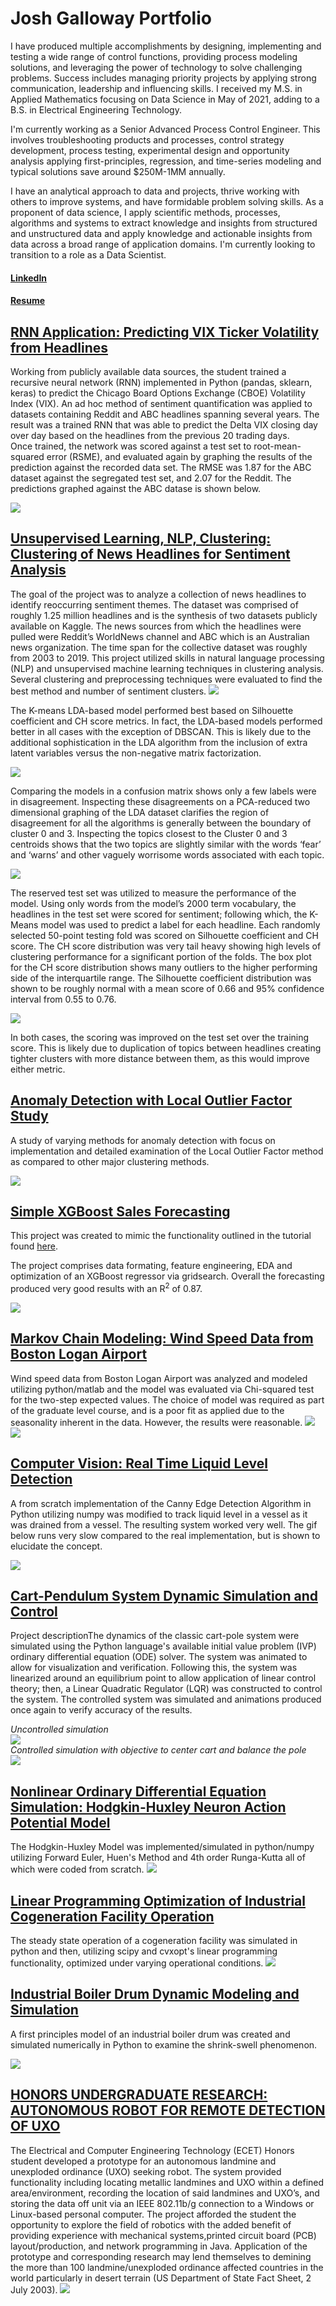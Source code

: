 # Josh Galloway Portfolio
I have produced multiple accomplishments by designing, implementing and testing a wide range of control functions, providing process modeling solutions, and leveraging the power of technology to solve challenging problems. Success includes managing priority projects by applying strong communication, leadership and influencing skills. I received my M.S. in Applied Mathematics focusing on Data Science in May of 2021, adding to a B.S. in Electrical Engineering Technology.

I'm currently working as a Senior Advanced Process Control Engineer. This involves troubleshooting products and processes, control strategy development, process testing, experimental design and opportunity analysis applying first-principles, regression, and time-series modeling and typical solutions save around $250M-1MM annually.

I have an analytical approach to data and projects, thrive working with others to improve systems, and have formidable problem solving skills. As a proponent of data science, I apply scientific methods, processes, algorithms and systems to extract knowledge and insights from structured and unstructured data and apply knowledge and actionable insights from data across a broad range of application domains. I'm currently looking to transition to a role as a Data Scientist.

#### [LinkedIn](https://www.linkedin.com/in/josh-galloway/)
#### [Resume](https://github.com/jgalloway42/JoshG_Portfolio/blob/main/Josh%20Galloway%20Resume_July2021r1.pdf)

## [RNN Application: Predicting VIX Ticker Volatility from Headlines](https://github.com/jgalloway42/MS-Applied-Mathematics-Projects/blob/master/Math_7243_Machine_Learning_Final_Project_r3.pdf)

Working from publicly available data sources, the student trained a recursive neural network (RNN) implemented in Python (pandas, sklearn, keras) to predict the Chicago Board Options Exchange (CBOE) Volatility Index (VIX). An ad hoc method of sentiment quantification was applied to datasets containing Reddit and ABC headlines spanning several years. The result was a trained RNN that was able to predict the Delta VIX closing day over day based on the headlines from the previous 20 trading days.
<br>
Once  trained,  the  network  was  scored  against  a  test  set  to  root-mean-squared  error (RSME),  and  evaluated  again  by  graphing  the  results  of  the  prediction  against  the recorded  data  set.   The  RMSE  was  1.87  for  the  ABC  dataset  against  the  segregated test set, and 2.07 for the Reddit.  The predictions graphed against the ABC datase is shown below.

![](/images/VIX_Prediction_ABC_Headlines_Results.png)

## [Unsupervised Learning, NLP, Clustering: Clustering of News Headlines for Sentiment Analysis](https://github.com/jgalloway42/MS-Applied-Mathematics-Projects/blob/master/DS%205230%20Unsupervised%20ML/Galloway-DS5230-Final%20Project%20Report.pdf)
The goal of the project was to analyze a collection of news headlines to identify reoccurring sentiment themes. The dataset was comprised of roughly 1.25 million headlines and is the synthesis of two datasets publicly available on Kaggle. The news sources from which the headlines were pulled were Reddit’s WorldNews channel and ABC which is an Australian news organization. The time span for the collective dataset was roughly from 2003 to 2019. This project utilized skills in natural language processing (NLP) and unsupervised machine learning techniques in clustering analysis.  Several clustering and preprocessing techniques were evaluated to find the best method and number of sentiment clusters.
![](/images/UML_TF_TFIDF_Wordcloud.png)

The K-means LDA-based model performed best based on Silhouette coefficient and CH score metrics.  In fact, the LDA-based models performed better in all cases with the exception of DBSCAN.  This is likely due to the additional sophistication in the LDA algorithm from the inclusion of extra latent variables versus the non-negative matrix factorization.

![](/images/UML_KMeans_LDA_3d_views.png)

Comparing the models in a confusion matrix shows only a few labels were in disagreement. Inspecting these disagreements on a PCA-reduced two dimensional graphing of the LDA dataset clarifies the region of disagreement for all the algorithms is generally between the boundary of cluster 0 and 3.  Inspecting the topics closest to the Cluster 0 and 3 centroids shows that the two topics are slightly similar with the words ‘fear’ and ‘warns’ and other vaguely worrisome words associated with each topic.

![](/images/UML_confusion_matrtix.png)

The reserved test set was utilized to measure the performance of the model. Using only words from the model’s 2000 term vocabulary, the headlines in the test set were scored for sentiment; following which, the K-Means model was used to predict a label for each headline. Each randomly selected 50-point testing fold was scored on Silhouette coefficient and CH score.  The CH score distribution was very tail heavy showing high levels of clustering performance for a significant portion of the folds.  The box plot for the CH score distribution shows many outliers to the higher performing side of the interquartile range.  The Silhouette coefficient distribution was shown to be roughly normal with a mean score of 0.66 and 95% confidence interval from 0.55 to 0.76.

![](/images/UML_CI_Bootstrapping_Results.png)

In both cases, the scoring was improved on the test set over the training score. This is likely due to duplication of topics between headlines creating tighter clusters with more distance between them, as this would improve either metric.

## [Anomaly Detection with Local Outlier Factor Study](https://github.com/jgalloway42/MS-Applied-Mathematics-Projects/blob/master/DS%205230%20Unsupervised%20ML/14_Module%20Final%20Exam/presentation/Galloway-DS5230-Final%20Exam-Local%20Outlier%20Factor.pdf)

A study of varying methods for anomaly detection with focus on implementation and detailed examination of the Local Outlier Factor method as compared to other major clustering methods.

![](/images/LOF_vs_Others.png)

## [Simple XGBoost Sales Forecasting](https://github.com/jgalloway42/xgboost_sales_forecast/tree/main)

This project was created to mimic the functionality outlined in the tutorial found [here](https://medium.com/@oemer.aslantas/a-real-world-example-of-predicting-sales-volume-using-xgboost-with-gridsearch-on-a-jupyternotebook-c6587506128d).

The project comprises data formating, feature engineering, EDA and optimization of an XGBoost regressor via gridsearch.  Overall the forecasting produced very good results with an R<sup>2</sup> of 0.87.

![](/images/Prediction_Results_Close_Up.png)


## [Markov Chain Modeling: Wind Speed Data from Boston Logan Airport](https://github.com/jgalloway42/MS-Applied-Mathematics-Projects/blob/master/MATH%207241%20Probability%20Models/Math_7241_Markov_Chain_Project.pdf)
Wind speed data from Boston Logan Airport was analyzed and modeled utilizing python/matlab and the model was evaluated via Chi-squared test for the two-step expected values. The choice of model was required as part of the graduate level course, and is a poor fit as applied due to the seasonality inherent in the data. However, the results were reasonable.
![](/images/BWSnetworkGraph.png)
![](/images/BWStwo_step_frequencies.png)

## [Computer Vision: Real Time Liquid Level Detection](https://github.com/jgalloway42/MS-Applied-Mathematics-Projects/blob/master/GallowayMath7203MiniProject01_Notebook.pdf)

A from scratch implementation of the Canny Edge Detection Algorithm in Python utilizing numpy was modified to track liquid level in a vessel as it was drained from a vessel.  The resulting system worked very well. The gif below runs very slow compared to the real implementation, but is shown to elucidate the concept.

![](/images/liquid_level_tracker.gif)

## [Cart-Pendulum System Dynamic Simulation and Control](https://github.com/jgalloway42/MS-Applied-Mathematics-Projects/blob/master/Math_7203_Mini_Project_II_Cart_Pole_ODE_Simulation.pdf)

Project descriptionThe dynamics of the classic cart-pole system were simulated using the Python language's available initial value problem (IVP) ordinary differential equation (ODE) solver. The system was animated to allow for visualization and verification. Following this, the system was linearized around an equilibrium point to allow application of linear control theory; then, a Linear Quadratic Regulator (LQR) was constructed to control the system. The controlled system was simulated and animations produced once again to verify accuracy of the results.

*Uncontrolled simulation*
<br>
![](/images/CartpoleSimNoForcePendOffCenter.gif)
<br>
*Controlled simulation with objective to center cart and balance the pole*
<br>
![](/images/CartpoleSimOptimalControl_objective_cart_x_to_0.gif)

## [Nonlinear Ordinary Differential Equation Simulation: Hodgkin-Huxley Neuron Action Potential Model](https://github.com/jgalloway42/MS-Applied-Mathematics-Projects/blob/master/MATH%207205%20Numerical%20Analysis%202/Project%2001/Galloway-Math%207205%20Mini-Project%2001%20Presentation.pdf)
The Hodgkin-Huxley Model was implemented/simulated in python/numpy utilizing Forward Euler, Huen's Method and 4th order Runga-Kutta all of which were coded from scratch.
![](/images/HHM_rk4_simulation.png)

## [Linear Programming Optimization of Industrial Cogeneration Facility Operation](https://github.com/jgalloway42/MS-Applied-Mathematics-Projects/blob/master/MATH%207205%20Numerical%20Analysis%202/Project%2002/Galloway-MATH7205-MiniProject-02-Presentation.pdf)

The steady state operation of a cogeneration facility was simulated in python and then, utilizing scipy and cvxopt's linear programming functionality, optimized under varying operational conditions.
![](/images/OptimizationResultMaxSteamOffset.png)

## [Industrial Boiler Drum Dynamic Modeling and Simulation](https://github.com/jgalloway42/MS-Applied-Mathematics-Projects/blob/master/Galloway-Final%20Project%205131-Paper.pdf)
A first principles model of an industrial boiler drum was created and simulated numerically in Python to examine the shrink-swell phenomenon.

![](/images/boiler_drum_shrink_swell.png)

## [HONORS UNDERGRADUATE RESEARCH: AUTONOMOUS ROBOT FOR REMOTE DETECTION OF UXO](https://github.com/jgalloway42/BSEE_papers_and_projects/blob/master/Galloway_thesis.pdf)

The Electrical and Computer Engineering Technology (ECET) Honors student developed a prototype for an autonomous landmine and unexploded ordinance (UXO) seeking robot. The system provided functionality including locating metallic landmines and UXO within a defined area/environment, recording the location of said landmines and UXO’s, and storing the data off unit via an IEEE 802.11b/g connection to a Windows or Linux-based personal computer. The project afforded the student the opportunity to explore the field of robotics with the added benefit of providing experience with mechanical systems,printed circuit board (PCB) layout/production, and network programming in Java. Application of the prototype and corresponding research may lend themselves to demining the more than 100 landmine/unexploded ordinance affected countries in the world particularly in desert terrain (US Department of State Fact Sheet, 2 July 2003).
![](/images/undergrad_robot.png)
